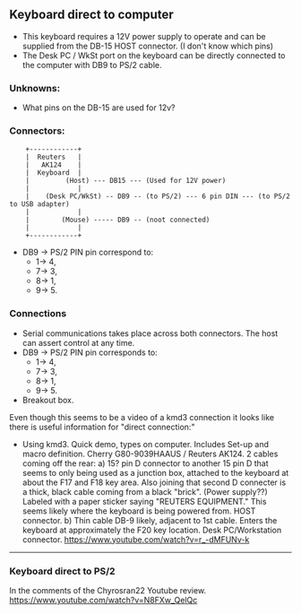 ## Keyboard direct to computer

* This keyboard requires a 12V power supply to operate and can be supplied from
the DB-15 HOST connector. (I don't know which pins)
* The Desk PC / WkSt port on the keyboard can be directly connected to the computer with DB9 to PS/2 cable. 

### Unknowns:

* What pins on the DB-15 are used for 12v?

### Connectors:

```
    +------------+ 
    |  Reuters   | 
    |   AK124    | 
    |  Keyboard  | 
    |         (Host) --- DB15 --- (Used for 12V power)
    |            | 
    |    (Desk PC/WkSt) -- DB9 -- (to PS/2) --- 6 pin DIN --- (to PS/2 to USB adapter)
    |            |
    |        (Mouse) ----- DB9 -- (noot connected)              
    |            |
    +------------+
```
* DB9 -> PS/2 PIN pin correspond to:
    * 1-> 4,
    * 7-> 3,
    * 8-> 1,
    * 9-> 5.  

### Connections

* Serial communications takes place across both connectors. The host can assert control at any time. 
* DB9 -> PS/2 PIN pin corresponds to:
    * 1-> 4,
    * 7-> 3,
    * 8-> 1,
    * 9-> 5.  
* Breakout box.

Even though this seems to be a video of a kmd3 connection it looks like
there is useful information for "direct connection:"

* Using kmd3. Quick demo, types on computer. Includes Set-up and macro definition. 
Cherry G80-9039HAAUS / Reuters AK124. 2 cables coming off the rear: 
    a) 15? pin D connector to another 15 pin D that seems to only being used as
    a junction box, attached to the keyboard at about the F17 and F18 key area.
    Also joining that second D connecter is a thick, black cable coming from a
    black "brick". (Power supply??) Labeled with a paper sticker saying "REUTERS
    EQUIPMENT." This seems likely where the keyboard is being powered from.
    HOST connector.
    b) Thin cable DB-9 likely, adjacent to 1st cable. Enters the keyboard at approximately
    the F20 key location. Desk PC/Workstation connector.
    https://www.youtube.com/watch?v=r_-dMFUNv-k

---
### Keyboard direct to PS/2

In the comments of the Chyrosran22 Youtube review. https://www.youtube.com/watch?v=N8FXw_QelQc

